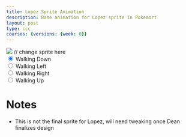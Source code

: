 ```yaml
---
title: Lopez Sprite Animation
description: Base animation for Lopez sprite in Pokemort
layout: post
type: ccc
courses: {versions: {week: 0}}
---
```


<body>
    <div>
        <canvas id="spriteContainer"> <!-- Within the base div is a canvas. An HTML canvas is used only for graphics. It allows the user to access some basic functions related to the image created on the canvas (including animation) -->
            <img id="LopezSprite" src="../../../images/transparentlopezspritesheet.jpg">  // change sprite here
        </canvas>
        <div id="controls"> <!--basic radio buttons which can be used to check whether each individual animaiton works -->
            <input type="radio" name="animation" id="walking down" checked>
            <label for="walking down">Walking Down</label><br>
            <input type="radio" name="animation" id="walking left">
            <label for="walking left">Walking Left</label><br>
            <input type="radio" name="animation" id="walking right">
            <label for="walking right">Walking Right</label><br>
            <input type="radio" name="animation" id="walking up">
            <label for="walking up">Walking Up</label><br>
        </div>
    </div>
</body>

<script>
    // start on page load
    window.addEventListener('load', function () {
        const canvas = document.getElementById('spriteContainer');
        const ctx = canvas.getContext('2d');
        const SPRITE_WIDTH = 172;  // matches sprite pixel width
        const SPRITE_HEIGHT = 180; // matches sprite pixel height
        const FRAME_LIMIT = 4;  // matches number of frames per sprite row, this code assume each row is same

        const SCALE_FACTOR = 2;  // control size of sprite on canvas
        canvas.width = SPRITE_WIDTH * SCALE_FACTOR;
        canvas.height = SPRITE_HEIGHT * SCALE_FACTOR;

        class Lopez {
            constructor() {
                this.image = document.getElementById("LopezSprite");
                this.x = 0;
                this.y = 0;
                this.minFrame = 0;
                this.maxFrame = FRAME_LIMIT -1;
                this.frameX = 0;
                this.frameY = 0;
            }

            draw(context) {
                context.drawImage(
                    this.image,
                    this.frameX * SPRITE_WIDTH,
                    this.frameY * SPRITE_HEIGHT,
                    SPRITE_WIDTH,
                    SPRITE_HEIGHT,
                    this.x,
                    this.y,
                    canvas.width,
                    canvas.height
                );
            }

            // update frameX of object
            update() {
                if (this.frameX < this.maxFrame) {
                    this.frameX++;
                } else {
                    this.frameX = 0;
                }
            }
        }

        const lopez = new Lopez();

        const controls = document.getElementById('controls');
        controls.addEventListener('click', function (event) {
            if (event.target.tagName === 'INPUT') {
                const selectedAnimation = event.target.id;
                switch (selectedAnimation) {
                    case 'walking down':
                        lopez.frameY = 0;
                        break;
                    case 'walking left':
                        lopez.frameY = 1;
                        break;
                    case 'walking right':
                        lopez.frameY = 2;
                        break;
                    case 'walking up':
                        lopez.frameY = 3;
                        break;
                    default:
                        break;
                }
            }
        });

        // Animation recursive control function
        function animate() {
            // Clears the canvas to remove the previous frame.
            ctx.clearRect(0, 0, canvas.width, canvas.height);

            // Draws the current frame of the sprite.
            lopez.draw(ctx);

            // Updates the `frameX` property to prepare for the next frame in the sprite sheet.
            lopez.update();

            // Uses `requestAnimationFrame` to synchronize the animation loop with the display's refresh rate,
            // ensuring smooth visuals.
            setTimeout(() => {requestAnimationFrame(animate);}, 120);
        }

        // run 1st animate
        animate();
    });
</script>

# Notes
- This is not the final sprite for Lopez, will need tweaking once Dean finalizes design